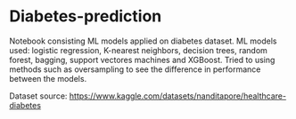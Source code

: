 # Diabetes-prediction
Notebook consisting ML models applied on diabetes dataset. 
ML models used: logistic regression, K-nearest neighbors, decision trees, random forest, bagging, support vectores machines and XGBoost. 
Tried to using methods such as oversampling to see the difference in performance between the models.

Dataset source: https://www.kaggle.com/datasets/nanditapore/healthcare-diabetes
